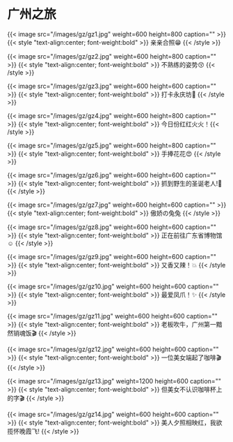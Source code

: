 # 广州之旅




{{< image src="/images/gz/gz1.jpg" weight=600 height=800 caption="" >}}
{{< style "text-align:center; font-weight:bold" >}} 亲亲合照:grin: {{< /style >}}
<br/>

{{< image src="/images/gz/gz2.jpg" weight=600 height=800 caption="" >}}
{{< style "text-align:center; font-weight:bold" >}} 不熟练的姿势:kissing_closed_eyes: {{< /style >}}
<br/>

{{< image src="/images/gz/gz3.jpg" weight=600 height=600 caption="" >}}
{{< style "text-align:center; font-weight:bold" >}} 打卡永庆坊:heartbeat: {{< /style >}}
<br/>

{{< image src="/images/gz/gz4.jpg" weight=600 height=800 caption="" >}}
{{< style "text-align:center; font-weight:bold" >}} 今日份红红火火！{{< /style >}}
<br/>

{{< image src="/images/gz/gz5.jpg" weight=600 height=800 caption="" >}}
{{< style "text-align:center; font-weight:bold" >}} 手捧花花:heart_eyes: {{< /style >}}
<br/>

{{< image src="/images/gz/gz6.jpg" weight=600 height=600 caption="" >}}
{{< style "text-align:center; font-weight:bold" >}} 抓到野生的圣诞老人!:blossom: {{< /style >}}
<br/>

{{< image src="/images/gz/gz7.jpg" weight=600 height=600 caption="" >}}
{{< style "text-align:center; font-weight:bold" >}} 傲娇の兔兔 {{< /style >}}
<br/>

{{< image src="/images/gz/gz8.jpg" weight=600 height=600 caption="" >}}
{{< style "text-align:center; font-weight:bold" >}} 正在前往广东省博物馆:relaxed: {{< /style >}}
<br/>

{{< image src="/images/gz/gz9.jpg" weight=600 height=600 caption="" >}}
{{< style "text-align:center; font-weight:bold" >}} 又香又辣！:boom: {{< /style >}}
<br/>

{{< image src="/images/gz/gz10.jpg" weight=600 height=600 caption="" >}}
{{< style "text-align:center; font-weight:bold" >}} 最爱凤爪！:sparkles: {{< /style >}}
<br/>

{{< image src="/images/gz/gz11.jpg" weight=600 height=600 caption="" >}}
{{< style "text-align:center; font-weight:bold" >}} 老板吹牛，广州第一黯然销魂饭:clapper: {{< /style >}}
<br/>

{{< image src="/images/gz/gz12.jpg" weight=600 height=600 caption="" >}}
{{< style "text-align:center; font-weight:bold" >}} 一位美女端起了咖啡:clapper: {{< /style >}}
<br/>

{{< image src="/images/gz/gz13.jpg" weight=1200 height=600 caption="" >}}
{{< style "text-align:center; font-weight:bold" >}} 但美女不认识咖啡杯上的字:clapper: {{< /style >}}
<br/>

{{< image src="/images/gz/gz14.jpg" weight=600 height=600 caption="" >}}
{{< style "text-align:center; font-weight:bold" >}} 美人夕照相映红，我欲揽怀晚霞飞! {{< /style >}}
<br/>





